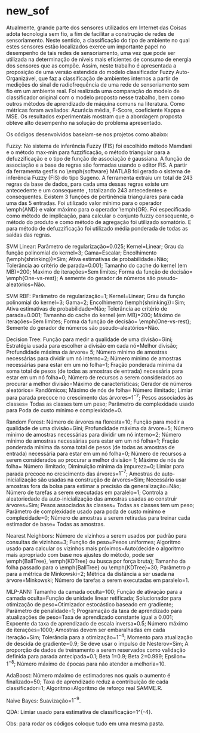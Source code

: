 # new_sof
Atualmente, grande parte dos sensores utilizados em Internet das Coisas adota tecnologia sem fio, a fim de facilitar a construção de redes de sensoriamento. Neste sentido, a classificação do tipo de ambiente no qual estes sensores estão localizados exerce um importante papel no desempenho de tais redes de sensoriamento, uma vez que pode ser utilizada na determinação de níveis mais eficientes de consumo de energia dos sensores que as compõe. Assim, neste trabalho é apresentada a proposição de uma versão estendida do modelo classificador Fuzzy Auto-Organizável, que faz a classificação de ambientes internos a partir de medições do sinal de radiofrequência de uma rede de sensoriamento sem fio em um ambiente real. Foi realizada uma comparação do modelo de classificador original com o modelo proposto nesse trabalho, bem como outros métodos de aprendizado de máquina comuns na literatura. Como métricas foram avaliados: Acurácia média, F-Score, coeficiente Kappa e MSE. Os resultados experimentais mostram que a abordagem proposta obteve alto desempenho na solução do problema apresentado.

Os códigos desenvolvidos baseiam-se nos projetos como abaixo:

Fuzzy: No sistema de inferência Fuzzy (FIS) foi escolhido método Mamdani e o método max-min para fuzzificação, o método triangular para a defuzzificação e o tipo de função de associação é gaussiana. A função de associação e a base de regras são formadas usando o editor FIS. A partir da ferramenta gesfis no \emph{software} MATLAB foi gerado o sistema de inferência Fuzzy (FIS) do tipo Sugeno. A ferramenta extraiu um total de 243 regras da base de dados, para cada uma dessas regras existe um antecedente e um consequente , totalizando 243 antecedentes e consequentes. Existem 3 funções de pertinência triangulares para cada uma das 5 entradas. Foi utilizado valor mínimo para o operador \emph{AND} e valor máximo para o operador \emph{OR}. Foi especificado como método de implicação, para calcular o conjunto fuzzy consequente, o método do produto e como método de agregação foi utilizado somatório. E para método de defuzzificação foi utilizado média ponderada de todas as saídas das regras.

SVM Linear: Parâmetro de regularização=0.025; Kernel=Linear; Grau da função polinomial do kernel=3; Gama=Escalar; Encolhimento (\emph{shrinking})=Sim; Ativa estimativas de probabilidade=Não; Tolerância ao critério de parada=0.001; Tamanho do cache do kernel (em MB)=200; Maximo de iterações=Sem limites; Forma da função de decisão= \emph{One-vs-rest}; A semente do gerador de números são pseudo-aleatórios=Não.

SVM RBF: Parâmetro de regularização=1; Kernel=Linear; Grau da função polinomial do kernel=3; Gama=2; Encolhimento (\emph{shrinking})=Sim; Ativa estimativas de probabilidade=Não; Tolerância ao critério de parada=0.001; Tamanho do cache do kernel (em MB)=200; Máximo de iterações=Sem limites; Forma da função de decisão= \emph{One-vs-rest}; Semente do gerador de números são pseudo-aleatórios=Não.

Decision Tree: Função para medir a qualidade de uma divisão=Gini; Estratégia usada para escolher a divisão em cada nó=Melhor divisão; Profundidade máxima da árvore= 5; Número mínimo de amostras necessárias para dividir um nó interno=2; Número mínimo de amostras necessárias para estar em um nó folha=1; Fração ponderada mínima da soma total de pesos (de todas as amostras de entrada) necessária para estar em um nó folha=0; Número de recursos a serem considerados ao procurar a melhor divisão=Máximo de características; Gerador de números aleatórios= Randômicos; Máximo de nós de folha= Número ilimitado; Limiar para parada precoce no crescimento das árvores=$1^{-7}$; Pesos associados às classes= Todas as classes tem um peso; Parâmetro de complexidade usado para Poda de custo mínimo e complexidade=0.

Random Forest: Número de árvores na floresta=10; Função para medir a qualidade de uma divisão=Gini; Profundidade máxima da árvore=5; Número mínimo de amostras necessárias para dividir um nó interno=2; Número mínimo de amostras necessárias para estar em um nó folha=1; Fração ponderada mínima da soma total de pesos (de todas as amostras de entrada) necessária para estar em um nó folha=0; Número de recursos a serem considerados ao procurar a melhor divisão= 1; Máximo de nós de folha= Número ilimitado; Diminuição mínima da impureza=0; Limiar para parada precoce no crescimento das árvores=$1^{-7}$; Amostras de auto-inicialização são usadas na construção de árvores=Sim; Necessário usar amostras fora da bolsa para estimar a precisão da generalização=Não; Número de tarefas a serem executadas em paralelo=1; Controla a aleatoriedade da auto-inicialização das amostras usadas ao construir árvores=Sim; Pesos associados às classes= Todas as classes tem um peso; Parâmetro de complexidade usado para poda de custo mínimo e complexidade=0; Número de amostras a serem retiradas para treinar cada estimador de base= Todas as amostras.

Nearest Neighbors: Número de vizinhos a serem usados por padrão para consultas de vizinhos=3; Função de peso=Pesos uniformes; Algoritmo usado para calcular os vizinhos mais próximos=Auto(decide o algoritmo mais apropriado com base nos ajustes do método, pode ser \emph{BallTree}, \emph{KDTree} ou busca por força bruta); Tamanho da folha passado para o \emph{BallTree} ou \emph{KDTree}=30; Parâmetro $p$ para a métrica de Minkowski=2; Métrica da distância a ser usada na árvore=Minkowski; Número de tarefas a serem executadas em paralelo=1.

MLP-ANN: Tamanho da camada oculta=100; Função de ativação para a camada oculta=Função de unidade linear retificada; Solucionador para otimização de peso=Otimizador estocástico baseado em gradiente; Parâmetro de penalidade=1; Programação da taxa de aprendizado para atualizações de peso=Taxa de aprendizado constante igual a 0.001; Expoente da taxa de aprendizado de escala inversa=0.5; Número máximo de iterações=1000; Amostras devem ser embaralhadas em cada iteração=Sim; Tolerância para a otimização=$1^{-4}$; Momento para atualização de descida de gradiente=0.9; Se deve usar o impulso de Nesterov=Sim; A proporção de dados de treinamento a serem reservados como validação definida para parada antecipada=0.1; Beta 1=0.9; Beta 2=0.999; Epsilon= $1^{-8}$; Número máximo de épocas para não atender a melhoria=10.

AdaBoost: Número máximo de estimadores nos quais o aumento é finalizado=50; Taxa de aprendizado reduz a contribuição de cada classificador=1; Algoritmo=Algoritmo de reforço real SAMME.R.

Naive Bayes: Suavização=$1^{-9}$.

QDA: Limiar usado para estimativa de classificação=1^{-4}.

Obs: para rodar os códigos coloque tudo em uma mesma pasta.
